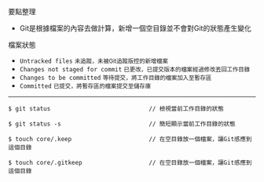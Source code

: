 要點整理
- Git是根據檔案的內容去做計算，新增一個空目錄並不會對Git的狀態產生變化

檔案狀態
- `Untracked files` <small>未追蹤，未被Git追蹤版控的新增檔案</small>
- `Changes not staged for commit` <small>已更改，已提交版本的檔案經過修改丟回工作目錄</small>
- `Changes to be committed` <small>等待提交，將工作目錄的檔案加入至暫存區</small>
- `Committed` <small>已提交，將暫存區的檔案提交至儲存庫</small>

---

```
$ git status							// 檢視當前工作目錄的狀態 
```

```
$ git status -s							// 簡短顯示當前工作目錄的狀態
```

```
$ touch core/.keep						// 在空目錄放一個檔案，讓Git感應到這個目錄
```

```
$ touch core/.gitkeep					// 在空目錄放一個檔案，讓Git感應到這個目錄
```